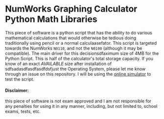 # NumWorks Graphing Calculator Python Math Libraries
This piece of software is a python script that has the ability to do various mathematical calculations that would otherwise be tedious doing traditionally using pencil or a normal calculaasefator. This script is targeted towards the NumWorks ```N0110```, and not the ```N0100``` (although it may be compatible). The main driver for this decisionsdfaximum size of 4MB for the Python Script. This is half of the calculator's total storage capacity. If you know of an exact *AVAILABLE* size after installation of sdfsadasdfasdfasdfdsfjust the Operating System, please let me know through an issue on this repository. I will be using the [online simulator](https://www.numworks.com/simulator/) to test the script.

#### Disclaimer:
this piece of software is not exam approved and I am not responsible for any penalties for using it in any manner, including, but not limited to, school exams, tests, etc.
